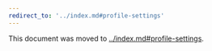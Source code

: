 ```yaml
---
redirect_to: '../index.md#profile-settings'
---
```


This document was moved to [../index.md#profile-settings](../index.md#profile-settings).

<!-- This redirect file can be deleted February 1, 2021, or later. -->
<!-- Before deletion, see: https://docs.gitlab.com/ee/development/documentation/#move-or-rename-a-page -->
